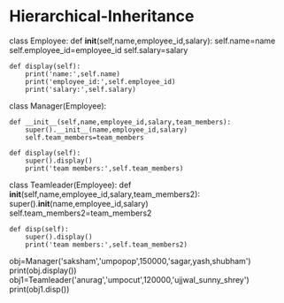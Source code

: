 # Hierarchical-Inheritance
class Employee:
    def __init__(self,name,employee_id,salary):
        self.name=name
        self.employee_id=employee_id
        self.salary=salary
        
    
    def display(self):
        print('name:',self.name)
        print('employee_id:',self.employee_id)
        print('salary:',self.salary)
       
    
class Manager(Employee):
    
    def __init__(self,name,employee_id,salary,team_members):
        super().__init__(name,employee_id,salary)
        self.team_members=team_members
        
    def display(self):  
        super().display()
        print('team members:',self.team_members)
        
class Teamleader(Employee):
    def __init__(self,name,employee_id,salary,team_members2):
        super().__init__(name,employee_id,salary)
        self.team_members2=team_members2
        
    def disp(self):
        super().display()
        print('team members:',self.team_members2)
        
        
obj=Manager('saksham','umpopop',150000,'sagar,yash,shubham')
print(obj.display())
obj1=Teamleader('anurag','umpocut',120000,'ujjwal_sunny_shrey')
print(obj1.disp())
    
